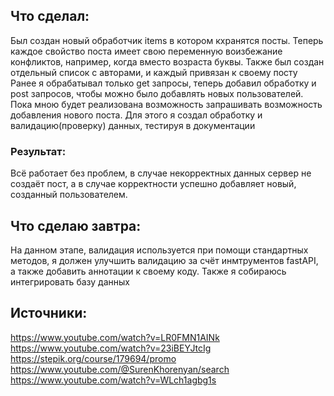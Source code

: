 ## Что сделал:
Был создан новый обработчик items в котором кхранятся посты. Теперь каждое свойство поста имеет свою переменную воизбежание конфликтов, например, когда вместо возраста буквы. Также был создан отдельный список с авторами, и каждый привязан к своему посту
Ранее я обрабатывал только get запросы, теперь добавил обработку и post запросов, чтобы можно было добавлять новых пользователей. Пока мною будет реализована возможность запрашивать возможность добавления нового поста. Для этого я создал обработку и валидацию(проверку) данных, тестируя в документации
### Результат:
Всё работает без проблем, в случае некорректных данных сервер не создаёт пост, а в случае корректности успешно добавляет новый, созданный пользователем.

## Что сделаю завтра:
На данном этапе, валидация используется при помощи стандартных методов, я должен улучшить валидацию за счёт инмтрументов fastAPI, а также добавить аннотации к своему коду. Также я собираюсь интегрировать базу данных

## Источники:
https://www.youtube.com/watch?v=LR0FMN1AINk
https://www.youtube.com/watch?v=23iBEYJtcIg
https://stepik.org/course/179694/promo
https://www.youtube.com/@SurenKhorenyan/search
https://www.youtube.com/watch?v=WLch1agbg1s
